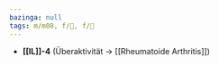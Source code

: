 ```yaml
---
bazinga: null
tags: m/m08, f/💉, f/🧪
---
```

- **[[IL]]-4** (Überaktivität → [[Rheumatoide Arthritis]])